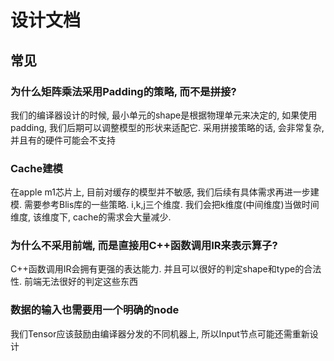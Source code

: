 # 设计文档

## 常见

### 为什么矩阵乘法采用Padding的策略, 而不是拼接?

我们的编译器设计的时候, 最小单元的shape是根据物理单元来决定的, 如果使用padding, 我们后期可以调整模型的形状来适配它.
采用拼接策略的话, 会非常复杂, 并且有的硬件可能会不支持

### Cache建模

在apple m1芯片上, 目前对缓存的模型并不敏感, 我们后续有具体需求再进一步建模. 需要参考Blis库的一些策略.
i,k,j三个维度.  我们会把k维度(中间维度)当做时间维度, 该维度下, cache的需求会大量减少.

### 为什么不采用前端, 而是直接用C++函数调用IR来表示算子?

C++函数调用IR会拥有更强的表达能力. 并且可以很好的判定shape和type的合法性. 前端无法很好的判定这些东西

### 数据的输入也需要用一个明确的node

我们Tensor应该鼓励由编译器分发的不同机器上, 所以Input节点可能还需重新设计
